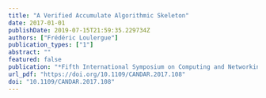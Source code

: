 ```yaml
---
title: "A Verified Accumulate Algorithmic Skeleton"
date: 2017-01-01
publishDate: 2019-07-15T21:59:35.229734Z
authors: ["Frédéric Loulergue"]
publication_types: ["1"]
abstract: ""
featured: false
publication: "*Fifth International Symposium on Computing and Networking, CANDAR 2017, Aomori, Japan, November 19-22, 2017*"
url_pdf: "https://doi.org/10.1109/CANDAR.2017.108"
doi: "10.1109/CANDAR.2017.108"
---
```


